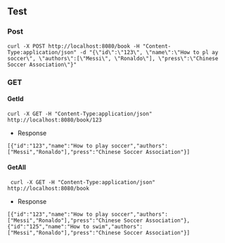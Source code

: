 ## Test

### Post

```shell
curl -X POST http://localhost:8080/book -H "Content-Type:application/json" -d "{\"id\":\"123\", \"name\":\"How to pl ay soccer\", \"authors\":[\"Messi\", \"Ronaldo\"], \"press\":\"Chinese Soccer Association\"}"
```

### GET

#### GetId

```shell
curl -X GET -H "Content-Type:application/json" http://localhost:8080/book/123
```
* Response

```
[{"id":"123","name":"How to play soccer","authors":["Messi","Ronaldo"],"press":"Chinese Soccer Association"}]

```

#### GetAll

```shell
 curl -X GET -H "Content-Type:application/json" http://localhost:8080/book
```

* Response

```
[{"id":"123","name":"How to play soccer","authors":["Messi","Ronaldo"],"press":"Chinese Soccer Association"},{"id":"125","name":"How to swim","authors":["Messi","Ronaldo"],"press":"Chinese Soccer Association"}]
```
